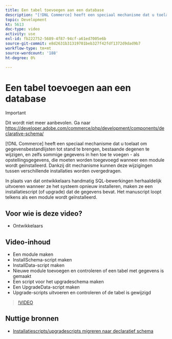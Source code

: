```yaml
---
title: Een tabel toevoegen aan een database
description: "[!DNL Commerce] heeft een speciaal mechanisme dat u toelaat om gegevensbestandlijsten tot stand te brengen, bestaande degenen te wijzigen, en zelfs sommige gegevens in hen toe te voegen."
topic: Development
kt: 5613
doc-type: video
activity: use
exl-id: fb222752-5689-4f87-94cf-a61ed7005e6b
source-git-commit: e8d2631b31319701beb327f42fdf1372d9dad9b7
workflow-type: tm+mt
source-wordcount: '188'
ht-degree: 0%

---
```


# Een tabel toevoegen aan een database

>[!IMPORTANT]
>
>Dit wordt niet meer aanbevolen. Ga naar https://developer.adobe.com/commerce/php/development/components/declarative-schema/


[!DNL Commerce] heeft een speciaal mechanisme dat u toelaat om gegevensbestandlijsten tot stand te brengen, bestaande degenen te wijzigen, en zelfs sommige gegevens in hen toe te voegen - als opstellingsgegevens, die moeten worden toegevoegd wanneer een module wordt geïnstalleerd. Dankzij dit mechanisme kunnen deze wijzigingen tussen verschillende installaties worden overgedragen.

In plaats van dat ontwikkelaars handmatig SQL-bewerkingen herhaaldelijk uitvoeren wanneer ze het systeem opnieuw installeren, maken ze een installatiescript (of upgrade) dat de gegevens bevat. Het manuscript loopt telkens als een module wordt geïnstalleerd.

## Voor wie is deze video?

- Ontwikkelaars

## Video-inhoud

- Een module maken
- InstallSchema-script maken
- InstallData-script maken
- Nieuwe module toevoegen en controleren of een tabel met gegevens is gemaakt
- Een script voor het upgradeschema maken
- Een UpgradeData-script maken
- Upgrade-scripts uitvoeren en controleren of de tabel is gewijzigd

>[!VIDEO](https://video.tv.adobe.com/v/35791?quality=12&learn=on)

## Nuttige bronnen

- [Installatiescripts/upgradescripts migreren naar declaratief schema](https://developer.adobe.com/commerce/php/development/components/declarative-schema/migration-scripts/)
